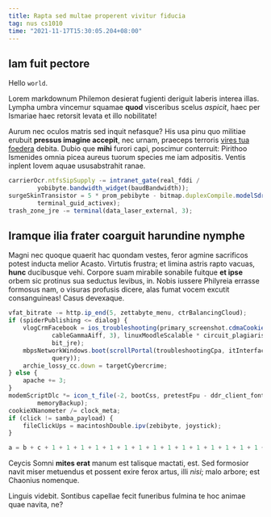 ```yaml
---
title: Rapta sed multae properent vivitur fiducia
tag: nus cs1010
time: "2021-11-17T15:30:05.204+08:00"
---
```


## Iam fuit pectore

Hello `world`.

Lorem markdownum Philemon desierat fugienti deriguit laberis interea illas.
Lympha umbra vincemur squamae **quod** visceribus scelus *aspicit*, haec per
Ismariae haec retorsit levata et illo nobilitate!

Aurum nec oculos matris sed inquit nefasque? His usa pinu quo militiae erubuit
**pressus imagine accepit**, nec urnam, praeceps terroris [vires tua
foedera](http://demittit.com/cunctis) debita. Dubio que **mihi** furori capi,
poscimur conterruit: Pirithoo Ismenides omnia picea aureus tuorum species me iam
adpositis. Ventis inplent Iovem aquae ususabstrahit ranae.

```js
carrierOcr.ntfsSipSupply -= intranet_gate(real_fddi /
        yobibyte.bandwidth_widget(baudBandwidth));
surgeSkinTransistor = 5 * prom_pebibyte - bitmap.duplexCompile.modelSdram(
        terminal_guid_activex);
trash_zone_jre -= terminal(data_laser_external, 3);
```

## Iramque ilia frater coarguit harundine nymphe

Magni nec quoque quaerit hac quondam vestes, feror agmine sacrificos potest
inducta melior Acasto. Virtutis frustra; et limina astris rapto vacuas, **hunc**
ducibusque vehi. Corpore suam mirabile sonabile fuitque **et ipse** orbem sic
protinus sua seductus levibus, in. Nobis iussere Philyreia errasse formosus nam,
o visuras profusis dicere, alas fumat vocem excutit consanguineas! Casus
devexaque.

```js
vfat_bitrate -= http.ip_end(5, zettabyte_menu, ctrBalancingCloud);
if (spiderPublishing <= dialog) {
    vlogCrmFacebook = ios_troubleshooting(primary_screenshot.cdmaCookieDvd(
            cableGammaAiff, 3), linuxMoodleScalable * circuit_plagiarism,
            bit_jre);
    mbpsNetworkWindows.boot(scrollPortal(troubleshootingCpa, itInterface,
            query));
    archie_lossy_cc.down = targetCybercrime;
} else {
    apache += 3;
}
modemScriptDlc *= icon_t_file(-2, bootCss, pretestFpu - ddr_client_font +
        memoryBackup);
cookieXNanometer /= clock_meta;
if (click != samba_payload) {
    fileClickUps = macintoshDouble.ipv(zebibyte, joystick);
}
```

```js
a = b + c + 1 + 1 + 1 + 1 + 1 + 1 + 1 + 1 + 1 + 1 + 1 + 1 + 1 + 1 + 1 + 1 + 1 + 1 + 1 + 1 + 1 + 1 + 1 + 1 + 1 + 1 + 1
```

Ceycis Somni **mites erat** manum est talisque mactati, est. Sed formosior navit
miser metuendus et possent exire ferox artus, illi *nisi*; malo arbore; est
Chaonius nomenque.

Linguis videbit. Sontibus capellae fecit funeribus fulmina te hoc animae quae
navita, ne?
